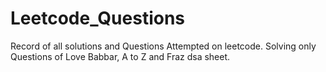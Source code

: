  # Leetcode_Questions
Record of all solutions and Questions Attempted on leetcode. 
Solving only Questions of Love Babbar, A to Z and  Fraz dsa sheet.    
 
  
  
 
 
